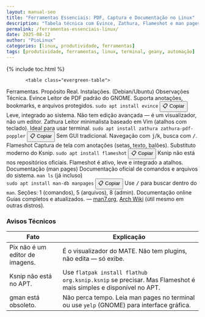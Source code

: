 ```yaml
---
layout: manual-seo
title: "Ferramentas Essenciais: PDF, Captura e Documentação no Linux"
description: "Tabela técnica com Evince, Zathura, Flameshot e man pages — comandos reais, alternativas ativas e avisos sobre ferramentas obsoletas."
permalink: /ferramentas-essenciais-linux/
date: 2025-08-12
author: "PioLinux"
categories: [linux, produtividade, ferramentas]
tags: [produtividade, ferramentas, linux, terminal, geany, automação]
---
```




{% include toc.html %}


<section class="post-content">
     
  
            
           <table class="evergreen-table">
  <thead>
    <tr>
      <th>Ferramentas.</th>
      <th>Propósito Real.</th>
      <th>Instalações. (Debian/Ubuntu)</th>
      <th>Observações Técnica.</th>
    </tr>
  </thead>
  <tbody>
    <tr>
      <td data-label="Ferramenta">Evince</td>
      <td data-label="Propósito Real">Leitor de PDF padrão do GNOME. Suporta anotações, bookmarks, e arquivos protegidos.</td>
      <td data-label="Instalação (Debian/Ubuntu)">
        <code>sudo apt install evince</code>
        <button class="copy-btn" data-command="sudo apt install evince">📋 Copiar</button>
      </td>
      <td data-label="Observação Técnica">Leve, integrado ao sistema. Não tem edição avançada — é um visualizador, não um editor.</td>
    </tr>
    <tr>
      <td data-label="Ferramenta">Zathura</td>
      <td data-label="Propósito Real">Leitor minimalista baseado em Vim (atalhos com teclado). Ideal para usar terminal.</td>
      <td data-label="Instalação (Debian/Ubuntu)">
        <code>sudo apt install zathura zathura-pdf-poppler</code>
        <button class="copy-btn" data-command="sudo apt install zathura zathura-pdf-poppler">📋 Copiar</button>
      </td>
      <td data-label="Observação Técnica">Sem GUI tradicional. Navegação com <kbd>j</kbd>/<kbd>k</kbd>, busca com <kbd>/</kbd>.</td>
    </tr>
    <tr>
      <td data-label="Ferramenta">Flameshot</td>
      <td data-label="Propósito Real">Captura de tela com anotações (setas, texto, balões). Substituto moderno do Ksnip.</td>
      <td data-label="Instalação (Debian/Ubuntu)">
        <code>sudo apt install flameshot</code>
        <button class="copy-btn" data-command="sudo apt install flameshot">📋 Copiar</button>
      </td>
      <td data-label="Observação Técnica">Ksnip não está nos repositórios oficiais. Flameshot é ativo, leve e integrado a atalhos.</td>
    </tr>
    <tr>
      <td data-label="Ferramenta">Documentação (man pages)</td>
      <td data-label="Propósito Real">Documentação oficial de comandos e arquivos do sistema.</td>
      <td data-label="Instalação (Debian/Ubuntu)">
        <code>man ls</code> (já incluso)<br>
        <code>sudo apt install man-db manpages</code>
        <button class="copy-btn" data-command="sudo apt install man-db manpages">📋 Copiar</button>
      </td>
      <td data-label="Observação Técnica">Use <kbd>/</kbd> para buscar dentro do <code>man</code>. Seções: 1 (comandos), 5 (arquivos), 8 (admin).</td>
    </tr>
    <tr>
      <td data-label="Ferramenta">Documentação online</td>
      <td data-label="Propósito Real">Guias completos e atualizados.</td>
      <td data-label="Instalação (Debian/Ubuntu)">
        —
      </td>
      <td data-label="Observação Técnica"><a href="https://man7.org/linux/man-pages/" target="_blank">man7.org</a>, <a href="https://wiki.archlinux.org/" target="_blank">Arch Wiki</a> (útil mesmo em outras distros).</td>
    </tr>
  </tbody>
</table>

<h3 id="avisos">Avisos Técnicos</h3>
<table class="evergreen-table">
  <thead>
    <tr>
      <th>Fato</th>
      <th>Explicação</th>
    </tr>
  </thead>
  <tbody>
    <tr>
      <td data-label="Fato">Pix não é um editor de imagens.</td>
      <td data-label="Explicação">É o visualizador do MATE. Não tem plugins, não edita — só exibe.</td>
    </tr>
    <tr>
      <td data-label="Fato">Ksnip não está no APT.</td>
      <td data-label="Explicação">Use <code>flatpak install flathub org.ksnip.ksnip</code> se precisar. Mas Flameshot é mais simples e disponível no APT.</td>
    </tr>
    <tr>
      <td data-label="Fato">gman está obsoleto.</td>
      <td data-label="Explicação">Não perca tempo. Leia man pages no terminal ou use <code>yelp</code> (GNOME) para interface gráfica.</td>
    </tr>
  </tbody>
</table>

</section>
 

